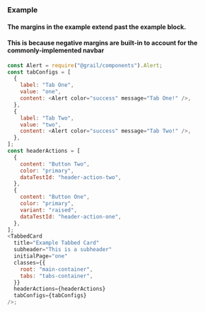### Example

#### The margins in the example extend past the example block.

#### This is because negative margins are built-in to account for the commonly-implemented navbar

```js
const Alert = require("@grail/components").Alert;
const tabConfigs = [
  {
    label: "Tab One",
    value: "one",
    content: <Alert color="success" message="Tab One!" />,
  },
  {
    label: "Tab Two",
    value: "two",
    content: <Alert color="success" message="Tab Two!" />,
  },
];
const headerActions = [
  {
    content: "Button Two",
    color: "primary",
    dataTestId: "header-action-two",
  },
  {
    content: "Button One",
    color: "primary",
    variant: "raised",
    dataTestId: "header-action-one",
  },
];
<TabbedCard
  title="Example Tabbed Card"
  subheader="This is a subheader"
  initialPage="one"
  classes={{
    root: "main-container",
    tabs: "tabs-container",
  }}
  headerActions={headerActions}
  tabConfigs={tabConfigs}
/>;
```
